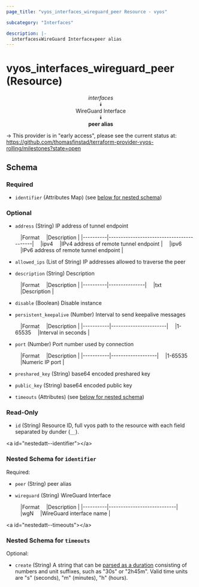 ```yaml
---
page_title: "vyos_interfaces_wireguard_peer Resource - vyos"

subcategory: "Interfaces"

description: |- 
  interfaces⯯WireGuard Interface⯯peer alias
---
```


# vyos_interfaces_wireguard_peer (Resource)
<center>

*interfaces*  
⯯  
WireGuard Interface  
⯯  
**peer alias**


</center>

-> This provider is in "early access", please see the current status at: https://github.com/thomasfinstad/terraform-provider-vyos-rolling/milestones?state=open

## Schema

### Required

- `identifier` (Attributes Map) (see [below for nested schema](#nestedatt--identifier))

### Optional

- `address` (String) IP address of tunnel endpoint

    &emsp;|Format  &emsp;|Description                             |
    |----------|------------------------------------------|
    &emsp;|ipv4    &emsp;|IPv4 address of remote tunnel endpoint  |
    &emsp;|ipv6    &emsp;|IPv6 address of remote tunnel endpoint  |
- `allowed_ips` (List of String) IP addresses allowed to traverse the peer
- `description` (String) Description

    &emsp;|Format  &emsp;|Description  |
    |----------|---------------|
    &emsp;|txt     &emsp;|Description  |
- `disable` (Boolean) Disable instance
- `persistent_keepalive` (Number) Interval to send keepalive messages

    &emsp;|Format   &emsp;|Description          |
    |-----------|-----------------------|
    &emsp;|1-65535  &emsp;|Interval in seconds  |
- `port` (Number) Port number used by connection

    &emsp;|Format   &emsp;|Description      |
    |-----------|-------------------|
    &emsp;|1-65535  &emsp;|Numeric IP port  |
- `preshared_key` (String) base64 encoded preshared key
- `public_key` (String) base64 encoded public key
- `timeouts` (Attributes) (see [below for nested schema](#nestedatt--timeouts))

### Read-Only

- `id` (String) Resource ID, full vyos path to the resource with each field separated by dunder (`__`).

&lt;a id=&#34;nestedatt--identifier&#34;&gt;&lt;/a&gt;
### Nested Schema for `identifier`

Required:

- `peer` (String) peer alias
- `wireguard` (String) WireGuard Interface

    &emsp;|Format  &emsp;|Description               |
    |----------|----------------------------|
    &emsp;|wgN     &emsp;|WireGuard interface name  |


&lt;a id=&#34;nestedatt--timeouts&#34;&gt;&lt;/a&gt;
### Nested Schema for `timeouts`

Optional:

- `create` (String) A string that can be [parsed as a duration](https://pkg.go.dev/time#ParseDuration) consisting of numbers and unit suffixes, such as &#34;30s&#34; or &#34;2h45m&#34;. Valid time units are &#34;s&#34; (seconds), &#34;m&#34; (minutes), &#34;h&#34; (hours).  
